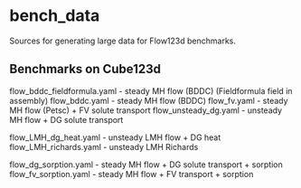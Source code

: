 # bench_data
Sources for  generating large data for Flow123d benchmarks.

## Benchmarks on Cube123d

flow_bddc_fieldformula.yaml     - steady MH flow (BDDC) (Fieldformula field in assembly)
flow_bddc.yaml                  - steady MH flow (BDDC) 
flow_fv.yaml                    - steady MH flow (Petsc) + FV solute transport
flow_unsteady_dg.yaml           - unsteady MH flow + DG solute transport  
                                
flow_LMH_dg_heat.yaml           - unsteady LMH flow + DG heat
flow_LMH_richards.yaml          - unsteady LMH Richards
                                
flow_dg_sorption.yaml           - steady MH flow + DG solute transport + sorption
flow_fv_sorption.yaml           - steady MH flow + FV transport + sorption

